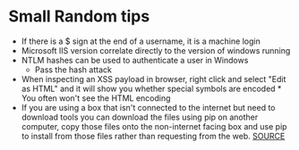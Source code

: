 # Small Random tips
* If there is a $ sign at the end of a username, it is a machine login
* Microsoft IIS version correlate directly to the version of windows running
* NTLM hashes can be used to authenticate a user in Windows
   	* Pass the hash attack
* When inspecting an XSS payload in browser, right click and select "Edit as HTML" and it will show you whether special symbols are encoded
      * You often won't see the HTML encoding
* If you are using a box that isn't connected to the internet but need to download tools you can download the files using pip on another computer, copy those files onto the non-internet facing box and use pip to install from those files rather than requesting from the web. [SOURCE](https://stackoverflow.com/questions/11091623/how-to-install-packages-offline)
